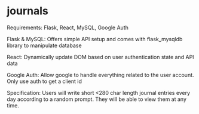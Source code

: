 # journals
Requirements: Flask, React, MySQL, Google Auth

Flask & MySQL: Offers simple API setup and comes with flask_mysqldb library to manipulate database

React: Dynamically update DOM based on user authentication state and API data

Google Auth: Allow google to handle everything related to the user account. Only use auth to get a client id

Specification: Users will write short <280 char length journal entries every day according to a random prompt. They will be able to view them at any time.
